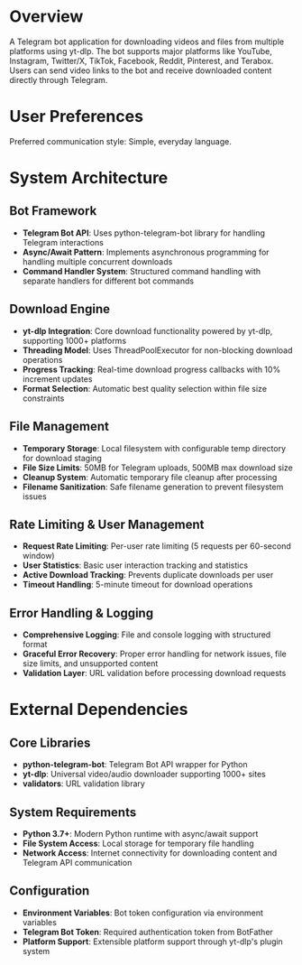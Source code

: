 # Overview

A Telegram bot application for downloading videos and files from multiple platforms using yt-dlp. The bot supports major platforms like YouTube, Instagram, Twitter/X, TikTok, Facebook, Reddit, Pinterest, and Terabox. Users can send video links to the bot and receive downloaded content directly through Telegram.

# User Preferences

Preferred communication style: Simple, everyday language.

# System Architecture

## Bot Framework
- **Telegram Bot API**: Uses python-telegram-bot library for handling Telegram interactions
- **Async/Await Pattern**: Implements asynchronous programming for handling multiple concurrent downloads
- **Command Handler System**: Structured command handling with separate handlers for different bot commands

## Download Engine
- **yt-dlp Integration**: Core download functionality powered by yt-dlp, supporting 1000+ platforms
- **Threading Model**: Uses ThreadPoolExecutor for non-blocking download operations
- **Progress Tracking**: Real-time download progress callbacks with 10% increment updates
- **Format Selection**: Automatic best quality selection within file size constraints

## File Management
- **Temporary Storage**: Local filesystem with configurable temp directory for download staging
- **File Size Limits**: 50MB for Telegram uploads, 500MB max download size
- **Cleanup System**: Automatic temporary file cleanup after processing
- **Filename Sanitization**: Safe filename generation to prevent filesystem issues

## Rate Limiting & User Management
- **Request Rate Limiting**: Per-user rate limiting (5 requests per 60-second window)
- **User Statistics**: Basic user interaction tracking and statistics
- **Active Download Tracking**: Prevents duplicate downloads per user
- **Timeout Handling**: 5-minute timeout for download operations

## Error Handling & Logging
- **Comprehensive Logging**: File and console logging with structured format
- **Graceful Error Recovery**: Proper error handling for network issues, file size limits, and unsupported content
- **Validation Layer**: URL validation before processing download requests

# External Dependencies

## Core Libraries
- **python-telegram-bot**: Telegram Bot API wrapper for Python
- **yt-dlp**: Universal video/audio downloader supporting 1000+ sites
- **validators**: URL validation library

## System Requirements
- **Python 3.7+**: Modern Python runtime with async/await support
- **File System Access**: Local storage for temporary file handling
- **Network Access**: Internet connectivity for downloading content and Telegram API communication

## Configuration
- **Environment Variables**: Bot token configuration via environment variables
- **Telegram Bot Token**: Required authentication token from BotFather
- **Platform Support**: Extensible platform support through yt-dlp's plugin system